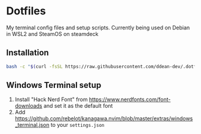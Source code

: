 # Dotfiles

My terminal config files and setup scripts. Currently being used on Debian in WSL2 and SteamOS on steamdeck

## Installation
```sh
bash -c "$(curl -fsSL https://raw.githubusercontent.com/ddean-dev/.dotfiles/main/install.sh)"
```

## Windows Terminal setup
1. Install "Hack Nerd Font" from https://www.nerdfonts.com/font-downloads and set it as the default font
2. Add https://github.com/rebelot/kanagawa.nvim/blob/master/extras/windows_terminal.json to your `settings.json`
